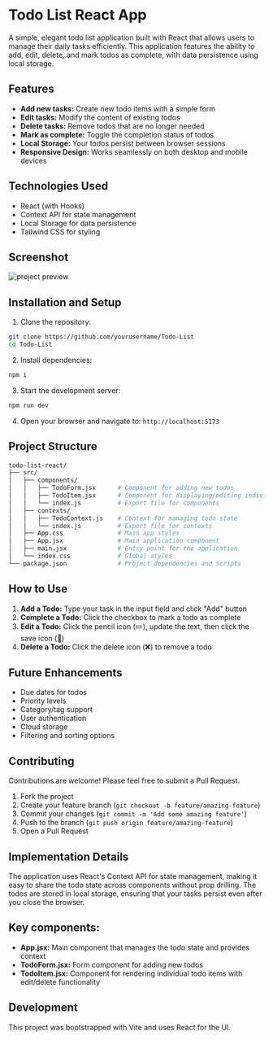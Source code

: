 # Todo List React App
A simple, elegant todo list application built with React that allows users to manage their daily tasks efficiently. This application features the ability to add, edit, delete, and mark todos as complete, with data persistence using local storage.

## Features
- **Add new tasks:** Create new todo items with a simple form
- **Edit tasks:** Modify the content of existing todos
- **Delete tasks:** Remove todos that are no longer needed
- **Mark as complete:** Toggle the completion status of todos
- **Local Storage:** Your todos persist between browser sessions
- **Responsive Design:** Works seamlessly on both desktop and mobile devices

## Technologies Used
- React (with Hooks)
- Context API for state management
- Local Storage for data persistence
- Tailwind CSS for styling

## Screenshot
![project preview](https://i.ibb.co/dJQt41tm/Screenshot-2025-05-16-151326.png)


## Installation and Setup

1. Clone the repository:
```bash
git clone https://github.com/yourusername/Todo-List
cd Todo-List
```

2. Install dependencies:
```bash
npm i
```

3. Start the development server:
```bash
npm run dev
```

4. Open your browser and navigate to:
```http://localhost:5173```

## Project Structure
```bash
todo-list-react/
├── src/
│   ├── components/
│   │   ├── TodoForm.jsx      # Component for adding new todos
│   │   ├── TodoItem.jsx      # Component for displaying/editing individual todos
│   │   └── index.js          # Export file for components
│   ├── contexts/
│   │   ├── TodoContext.js    # Context for managing todo state
│   │   └── index.js          # Export file for contexts
│   ├── App.css               # Main app styles
│   ├── App.jsx               # Main application component
│   ├── main.jsx              # Entry point for the application
│   └── index.css             # Global styles
└── package.json              # Project dependencies and scripts
```

## How to Use
1. **Add a Todo:** Type your task in the input field and click "Add" button
2. **Complete a Todo:** Click the checkbox to mark a todo as complete
3. **Edit a Todo:** Click the pencil icon (✏️), update the text, then click the save icon (📁)
4. **Delete a Todo:** Click the delete icon (❌) to remove a todo

## Future Enhancements
- Due dates for todos
- Priority levels
- Category/tag support
- User authentication
- Cloud storage
- Filtering and sorting options

## Contributing
Contributions are welcome! Please feel free to submit a Pull Request.

1. Fork the project
2. Create your feature branch (`git checkout -b feature/amazing-feature`)
3. Commit your changes (`git commit -m 'Add some amazing feature'`)
4. Push to the branch (`git push origin feature/amazing-feature`)
5. Open a Pull Request

## Implementation Details
The application uses React's Context API for state management, making it easy to share the todo state across components without prop drilling. The todos are stored in local storage, ensuring that your tasks persist even after you close the browser.

## Key components:
- **App.jsx:** Main component that manages the todo state and provides context
- **TodoForm.jsx:** Form component for adding new todos
- **TodoItem.jsx:** Component for rendering individual todo items with edit/delete functionality

## Development
This project was bootstrapped with Vite and uses React for the UI.